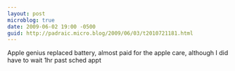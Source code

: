 ```yaml
---
layout: post
microblog: true
date: 2009-06-02 19:00 -0500
guid: http://padraic.micro.blog/2009/06/03/t2010721181.html
---
```

Apple genius replaced battery, almost paid for the apple care, although I did have to wait 1hr past sched appt
